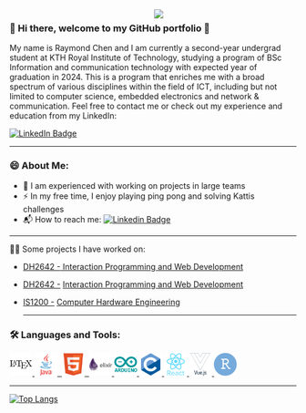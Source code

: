 
<img src = "https://media.giphy.com/media/lgcUUCXgC8mEo/giphy.gif" align="right" width ="250"/>

### 👋 Hi there, welcome to my GitHub portfolio 👋

My name is Raymond Chen and I am currently a second-year undergrad student at KTH Royal Institute of Technology, studying a program of BSc Information and communication technology with expected year of graduation in 2024. This is a program that enriches me with a broad spectrum of various disciplines within the field of ICT, including but not limited to computer science, embedded electronics and network & communication.
Feel free to contact me or check out my experience and education from my LinkedIn:
<div id="badges">
  <a href="https://www.linkedin.com/in/raymond-weizhong-c-53b61a193">
    <img src="https://img.shields.io/badge/LinkedIn-blue?style=for-the-badge&logo=linkedin&logoColor=white" alt="LinkedIn Badge"/>
  </a>
<div align="center">
</div>

 ---

### :smile: About Me:
  - 💬 I am experienced with working on projects in large teams
  - ⚡ In my free time, I enjoy playing ping pong and solving Kattis challenges
  - 📬 How to reach me: [![Linkedin Badge](https://img.shields.io/badge/-Raymond-blue?style=flat&logo=Linkedin&logoColor=white)](https://www.linkedin.com/in/raymond-weizhong-c-53b61a193)
  
  ---
👨‍💻 Some projects I have worked on:
- [DH2642 -](https://www.kth.se/student/kurser/kurs/DH2642)[ Interaction Programming and Web Development](https://github.com/Raymonious/Dinner-Planner)
- [DH2642 -](https://www.kth.se/student/kurser/kurs/DH2642) [Interaction Programming and Web Development](https://github.com/Raymonious/Where-in-the-world-)
- [IS1200 -](https://www.kth.se/student/kurser/kurs/IS1200?l=en) [Computer Hardware Engineering](https://gits-15.sys.kth.se/rayche/IS1200-Computer-Hardware-Engineering)


  ---
### :hammer_and_wrench: Languages and Tools:
  <div>
    <a href="https://www.latex-project.org/">
    <img src="https://github.com/devicons/devicon/blob/master/icons/latex/latex-original.svg" title="LaTeX" **alt="Latex" width="40" height="40"/>
  <a href="https://www.java.com/en/">
    <img src="https://github.com/devicons/devicon/blob/master/icons/java/java-original-wordmark.svg" title="Java" alt="Java" width="40" height="40"/>&nbsp;
  <a href="https://html.com/html5/">
    <img src="https://github.com/devicons/devicon/blob/master/icons/html5/html5-original.svg" title="HTML5" alt="HTML" width="40" height="40"/>&nbsp;
  <a href="https://elixir-lang.org/">
    <img src="https://github.com/devicons/devicon/blob/master/icons/elixir/elixir-original-wordmark.svg" title="Elixir" **alt="Elixir" width="40" height="40"/>
  <a href="https://www.arduino.cc/">
    <img src="https://github.com/devicons/devicon/blob/master/icons/arduino/arduino-original-wordmark.svg" title="Arduino" **alt="Arduino" width="40" height="40"/>
  <a href="https://www.cprogramming.com/">
    <img src="https://github.com/devicons/devicon/blob/master/icons/c/c-original.svg" title="C Programming Language" **alt="C" width="40" height="40"/>
  <a href="https://react.dev/">
    <img src="https://github.com/devicons/devicon/blob/master/icons/react/react-original-wordmark.svg" title="ReactJS" **alt="ReactJS" width="40" height="40"/>
    <a href="https://vuejs.org/">
    <img src="https://github.com/devicons/devicon/blob/master/icons/vuejs/vuejs-line-wordmark.svg" title="VueJS" **alt="VueJS" width="40" height="40"/>
     <a href="https://www.r-project.org/">
    <img src="https://github.com/devicons/devicon/blob/master/icons/rstudio/rstudio-original.svg" title="Rstudio" **alt="Rstudio" width="40" height="40"/>

 
  ---

[![Top Langs](https://github-readme-stats.vercel.app/api/top-langs/?username=Raymonious)](https://github.com/anuraghazra/github-readme-stats)


